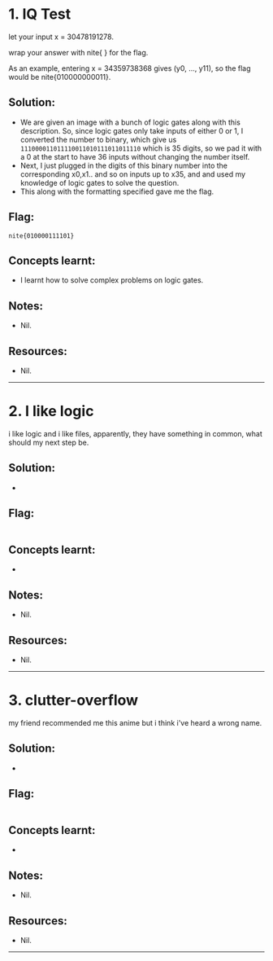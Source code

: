 # 1. IQ Test

let your input x = 30478191278.

wrap your answer with nite{ } for the flag.

As an example, entering x = 34359738368 gives (y0, ..., y11), so the flag would be nite{010000000011}.

## Solution:

- We are given an image with a bunch of logic gates along with this description. So, since logic gates only take inputs of either 0 or 1, I converted the number to binary, which give us `111000011011110011010111011011110` which is 35 digits, so we pad it with a 0 at the start to have 36 inputs without changing the number itself.
- Next, I just plugged in the digits of this binary number into the corresponding x0,x1.. and so on inputs up to x35, and and used my knowledge of logic gates to solve the question.
- This along with the formatting specified gave me the flag. 

## Flag:

```
nite{010000111101}
```

## Concepts learnt:

- I learnt how to solve complex problems on logic gates.


## Notes:

- Nil.

## Resources:

- Nil.


***


# 2. I like logic

i like logic and i like files, apparently, they have something in common, what should my next step be.

## Solution:

- 

## Flag:

```

```

## Concepts learnt:

- 

## Notes:

- Nil.

## Resources:

- Nil.


***

# 3. clutter-overflow

my friend recommended me this anime but i think i've heard a wrong name.

## Solution:

- 

## Flag:

```

```

## Concepts learnt:

- 

## Notes:

- Nil.

## Resources:

- Nil.


***
